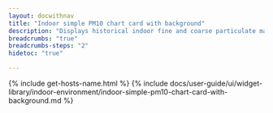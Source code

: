 ```yaml
---
layout: docwithnav
title: "Indoor simple PM10 chart card with background"
description: "Displays historical indoor fine and coarse particulate matter (PM10) values as a simplified chart with background. Optionally may display the corresponding latest indoor PM10 value."
breadcrumbs: "true"
breadcrumbs-steps: "2"
hidetoc: "true"

---
```

{% include get-hosts-name.html %}
{% include docs/user-guide/ui/widget-library/indoor-environment/indoor-simple-pm10-chart-card-with-background.md %}
